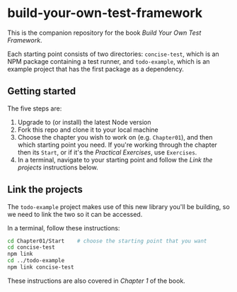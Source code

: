 # build-your-own-test-framework

This is the companion repository for the book _Build Your Own Test Framework_.

Each starting point consists of two directories: `concise-test`, which is an NPM package containing a test runner, and `todo-example`, which is an example project that has the first package as a dependency.

## Getting started

The five steps are:

1. Upgrade to (or install) the latest Node version
2. Fork this repo and clone it to your local machine
3. Choose the chapter you wish to work on (e.g. `Chapter01`), and then which starting point you need. If you're working through the chapter then its `Start`, or if it's the _Practical Exercises_, use `Exercises`.
4. In a terminal, navigate to your starting point and follow the _Link the projects_ instructions below.

## Link the projects

The `todo-example` project makes use of this new library you'll be building, so we need to link the two so it can be accessed.

In a terminal, follow these instructions:

```bash
cd Chapter01/Start    # choose the starting point that you want
cd concise-test
npm link
cd ../todo-example
npm link concise-test
```

These instructions are also covered in _Chapter 1_ of the book.
